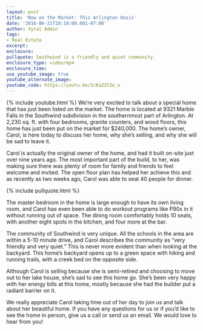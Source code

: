 ```yaml
---
layout: post
title: 'Now on the Market: This Arlington Oasis'
date: '2016-06-21T10:19:00.001-07:00'
author: Vyral Admin
tags:
- Real Estate
excerpt:
enclosure:
pullquote: Southwind is a friendly and quiet community.
enclosure_type: video/mp4
enclosure_time:
use_youtube_image: true
youtube_alternate_image:
youtube_code: https://youtu.be/ScKaZIFZe_o
---
```

{% include youtube.html %}
We’re very excited to talk about a special home that has just been listed on the market. The home is located at 9321 Marble Falls in the Southwind subdivision in the southernmost part of Arlington. At 2,230 sq. ft. with four bedrooms, granite counters, and wood floors, this home has just been put on the market for $240,000. The home’s owner, Carol, is here today to discuss her home, why she’s selling, and why she will be sad to leave it.

Carol is actually the original owner of the home, and had it built on-site just over nine years ago. The most important part of the build, to her, was making sure there was plenty of room for family and friends to feel welcome and invited. The open floor plan has helped her achieve this and as recently as two weeks ago, Carol was able to seat 40 people for dinner.

{% include pullquote.html %}

The master bedroom in the home is large enough to have its own living room, and Carol has even been able to do workout programs like P90x in it without running out of space. The dining room comfortably holds 10 seats, with another eight spots in the kitchen, and four more at the bar.

The community of Southwind is very unique. All the schools in the area are within a 5-10 minute drive, and Carol describes the community as “very friendly and very quiet.” This is never more evident than when looking at the backyard. This home’s backyard opens up to a green space with hiking and running trails, with a creek bed on the opposite side.

Although Carol is selling because she is semi-retired and choosing to move out to her lake house, she’s sad to see this home go. She’s been very happy with her energy bills at this home, mostly because she had the builder put a radiant barrier on it.

We really appreciate Carol taking time out of her day to join us and talk about her beautiful home. If you have any questions for us or if you’d like to see the home in person, give us a call or send us an email. We would love to hear from you!
